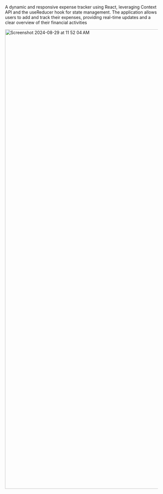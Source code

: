A dynamic and responsive expense tracker using React, leveraging Context API and the useReducer hook for state management. The application allows users to add and track their expenses, providing real-time updates and a clear overview of their financial activities

<img width="1512" alt="Screenshot 2024-08-29 at 11 52 04 AM" src="https://github.com/user-attachments/assets/53012159-5ec0-493c-a57c-9a765f0359c9">
